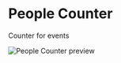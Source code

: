 # People Counter
Counter for events

![People Counter preview](https://github.com/user-attachments/assets/dbd787e9-da19-4929-92c9-f85c93e8dbaa)
